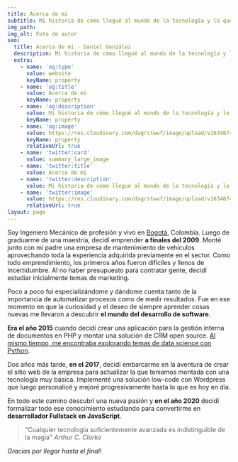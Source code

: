 ```yaml
---
title: Acerca de mi
subtitle: Mi historia de cómo llegué al mundo de la tecnología y lo que he hecho.
img_path: 
img_alt: Foto de autor
seo:
  title: Acerca de mi - Daniel González
  description: Mi historia de cómo llegué al mundo de la tecnología y lo que he hecho.
  extra:
    - name: 'og:type'
      value: website
      keyName: property
    - name: 'og:title'
      value: Acerca de mi
      keyName: property
    - name: 'og:description'
      value: Mi historia de cómo llegué al mundo de la tecnología y lo que he hecho.
      keyName: property
    - name: 'og:image'
      value: https://res.cloudinary.com/dagrstwwf/image/upload/v1634874204/Twitter_Card_we9hqz.png
      keyName: property
      relativeUrl: true
    - name: 'twitter:card'
      value: summary_large_image
    - name: 'twitter:title'
      value: Acerca de mi
    - name: 'twitter:description'
      value: Mi historia de cómo llegué al mundo de la tecnología y lo que he hecho.
    - name: 'twitter:image'
      value: https://res.cloudinary.com/dagrstwwf/image/upload/v1634874204/Twitter_Card_we9hqz.png
      relativeUrl: true
layout: page
---
```


Soy Ingeniero Mecánico de profesión y vivo en [Bogotá](https://es.wikipedia.org/wiki/Bogot%C3%A1), Colombia. Luego de graduarme de una maestría, decidí emprender **a finales del 2009**. Monté junto con mi padre una empresa de mantenimiento de vehículos aprovechando toda la experiencia adquirida previamente en el sector. Como todo emprendimiento, los primeros años fueron difíciles y llenos de incertidumbre. Al no haber presupuesto para contratar gente, decidí estudiar inicialmente temas de marketing. 

Poco a poco fui especializándome y dándome cuenta tanto de la importancia de automatizar procesos como de medir resultados. Fue en ese momento en que la curiosidad y el deseo de siempre aprender cosas nuevas me llevaron a descubrir **el mundo del desarrollo de software**. 

**Era el año 2015** cuando decidí crear una aplicación para la gestión interna de documentos en PHP y montar una solución de CRM open source. <u>Al mismo tiempo, me encontraba explorando temas de data science con Python</u>. 

Dos años más tarde, **en el 2017**, decidí embarcarme en la aventura de crear el sitio web de la empresa para actualizar la que teniamos montada con una tecnología muy básica. Implementé una solución low-code con Wordpress que luego personalicé y mejoré progresivamente hasta lo que es hoy en día. 

En todo este camino descubrí una nueva pasión y **en el año 2020** decidí formalizar todo ese conocimiento estudiando para convertirme en **desarrollador Fullstack en JavaScript**.


>"Cualquier tecnología suficientemente avanzada es indistinguible de la magia" <cite>Arthur C. Clarke</cite>

*Gracias por llegar hasta el final!*
